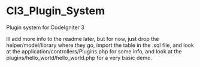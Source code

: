 # CI3_Plugin_System
Plugin system for CodeIgniter 3

Ill add more info to the readme later, but for now, just drop the helper/model/library where they go, import the table in the .sql file, and look at the application/controllers/Plugins.php for some info, and look at the plugins/hello_world/hello_world.php for a very basic demo.
